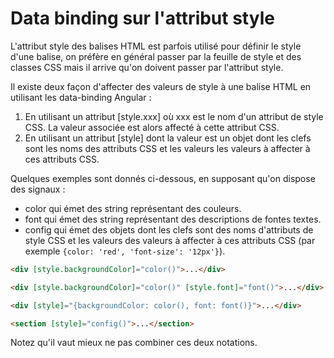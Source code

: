 # Data binding sur l'attribut style

L'attribut style des balises HTML est parfois utilisé pour définir le style d'une balise, on préfère en général passer par la feuille de style et des classes CSS mais il arrive qu'on doivent passer par l'attribut style.

Il existe deux façon d'affecter des valeurs de style à une balise HTML en utilisant les data-binding Angular :
1. En utilisant un attribut [style.xxx] où xxx est le nom d'un attribut de style CSS. La valeur associée est alors affecté à cette attribut CSS.
2. En utilisant un attribut [style] dont la valeur est un objet dont les clefs sont les noms des attributs CSS et les valeurs les valeurs à affecter à ces attributs CSS.

Quelques exemples sont donnés ci-dessous, en supposant qu'on dispose des signaux :
* color qui émet des string représentant des couleurs.
* font qui émet des string représentant des descriptions de fontes textes.
* config qui émet des objets dont les clefs sont des noms d'attributs de style CSS et les valeurs des valeurs à affecter à ces attributs CSS (par exemple `{color: 'red', 'font-size': '12px'}`).

```html
<div [style.backgroundColor]="color()">...</div>

<div [style.backgroundColor]="color()" [style.font]="font()">...</div>

<div [style]="{backgroundColor: color(), font: font()}">...</div>

<section [style]="config()">...</section>
```

Notez qu'il vaut mieux ne pas combiner ces deux notations.